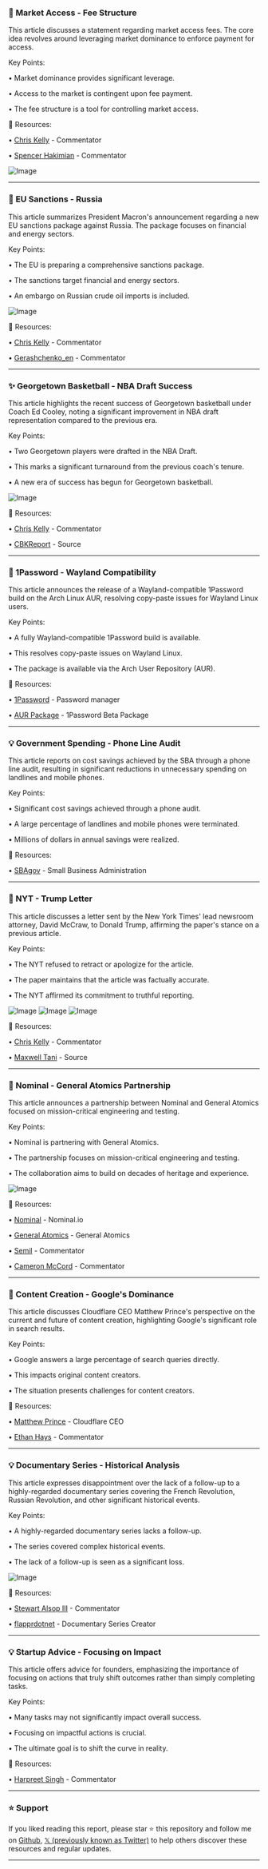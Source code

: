 ### 🤖 Market Access - Fee Structure

This article discusses a statement regarding market access fees.  The core idea revolves around leveraging market dominance to enforce payment for access.

Key Points:

• Market dominance provides significant leverage.


• Access to the market is contingent upon fee payment.


• The fee structure is a tool for controlling market access.


🔗 Resources:

• [Chris Kelly](https://x.com/thatchriskelly) - Commentator


• [Spencer Hakimian](https://x.com/SpencerHakimian) - Commentator


![Image](https://pbs.twimg.com/amplify_video_thumb/1938726440184487941/img/ZAyi4xPkM0NiqVOe.jpg)


---

### 🤖 EU Sanctions - Russia

This article summarizes President Macron's announcement regarding a new EU sanctions package against Russia. The package focuses on financial and energy sectors.

Key Points:

• The EU is preparing a comprehensive sanctions package.


• The sanctions target financial and energy sectors.


• An embargo on Russian crude oil imports is included.



![Image](https://pbs.twimg.com/ext_tw_video_thumb/1938582572033859584/pu/img/fTtWttG0k6ETouvv.jpg)

🔗 Resources:

• [Chris Kelly](https://x.com/thatchriskelly) - Commentator


• [Gerashchenko_en](https://x.com/Gerashchenko_en) - Commentator


---

### ✨ Georgetown Basketball - NBA Draft Success

This article highlights the recent success of Georgetown basketball under Coach Ed Cooley, noting a significant improvement in NBA draft representation compared to the previous era.

Key Points:

• Two Georgetown players were drafted in the NBA Draft.


• This marks a significant turnaround from the previous coach's tenure.


•  A new era of success has begun for Georgetown basketball.


![Image](https://pbs.twimg.com/media/GudtEKDXUAAJThb?format=jpg&name=small)

🔗 Resources:

• [Chris Kelly](https://x.com/thatchriskelly) - Commentator


• [CBKReport](https://x.com/CBKReport) - Source


---

### 🚀 1Password - Wayland Compatibility

This article announces the release of a Wayland-compatible 1Password build on the Arch Linux AUR, resolving copy-paste issues for Wayland Linux users.

Key Points:

• A fully Wayland-compatible 1Password build is available.


• This resolves copy-paste issues on Wayland Linux.


• The package is available via the Arch User Repository (AUR).


🔗 Resources:

• [1Password](https://x.com/1Password) - Password manager


• [AUR Package](https://aur.archlinux.org/packages/1password-beta) - 1Password Beta Package


---

### 💡 Government Spending - Phone Line Audit

This article reports on cost savings achieved by the SBA through a phone line audit, resulting in significant reductions in unnecessary spending on landlines and mobile phones.

Key Points:

• Significant cost savings achieved through a phone audit.


•  A large percentage of landlines and mobile phones were terminated.


• Millions of dollars in annual savings were realized.


🔗 Resources:

• [SBAgov](https://x.com/SBAgov) - Small Business Administration


---

### 🤖 NYT - Trump Letter

This article discusses a letter sent by the New York Times' lead newsroom attorney, David McCraw, to Donald Trump, affirming the paper's stance on a previous article.

Key Points:

• The NYT refused to retract or apologize for the article.


•  The paper maintains that the article was factually accurate.


• The NYT affirmed its commitment to truthful reporting.



![Image](https://pbs.twimg.com/media/GuZopdrXoAE_btx?format=jpg&name=small)
![Image](https://pbs.twimg.com/media/GuZopdEXIAAuvH3?format=png&name=small)
![Image](https://pbs.twimg.com/media/GuZopcVXYAASRg1?format=png&name=360x360)

🔗 Resources:

• [Chris Kelly](https://x.com/thatchriskelly) - Commentator


• [Maxwell Tani](https://x.com/maxwelltani) - Source


---

### 🤖 Nominal - General Atomics Partnership

This article announces a partnership between Nominal and General Atomics focused on mission-critical engineering and testing.

Key Points:

• Nominal is partnering with General Atomics.


• The partnership focuses on mission-critical engineering and testing.


• The collaboration aims to build on decades of heritage and experience.


![Image](https://pbs.twimg.com/media/GudmUywXQAIOWv1?format=jpg&name=small)

🔗 Resources:

• [Nominal](https://x.com/Nominal_io) - Nominal.io


• [General Atomics](https://x.com/GeneralAtomics) - General Atomics


• [Semil](https://x.com/semil) - Commentator


• [Cameron McCord](https://x.com/CameronLMcCord) - Commentator


---

### 🤖 Content Creation - Google's Dominance

This article discusses Cloudflare CEO Matthew Prince's perspective on the current and future of content creation, highlighting Google's significant role in search results.

Key Points:

• Google answers a large percentage of search queries directly.


• This impacts original content creators.


• The situation presents challenges for content creators.


🔗 Resources:

• [Matthew Prince](https://x.com/eastdakota) - Cloudflare CEO


• [Ethan Hays](https://x.com/ethanhays) - Commentator


---

### 💡 Documentary Series - Historical Analysis

This article expresses disappointment over the lack of a follow-up to a highly-regarded documentary series covering the French Revolution, Russian Revolution, and other significant historical events.

Key Points:

• A highly-regarded documentary series lacks a follow-up.


• The series covered complex historical events.


• The lack of a follow-up is seen as a significant loss.


![Image](https://pbs.twimg.com/media/GueFUDXWUAAceG6?format=jpg&name=small)

🔗 Resources:

• [Stewart Alsop III](https://x.com/StewartalsopIII) - Commentator


• [flapprdotnet](https://x.com/flapprdotnet) - Documentary Series Creator


---

### 💡 Startup Advice - Focusing on Impact

This article offers advice for founders, emphasizing the importance of focusing on actions that truly shift outcomes rather than simply completing tasks.

Key Points:

• Many tasks may not significantly impact overall success.


• Focusing on impactful actions is crucial.


•  The ultimate goal is to shift the curve in reality.


🔗 Resources:


• [Harpreet Singh](https://x.com/hnshah) - Commentator


---

### ⭐️ Support

If you liked reading this report, please star ⭐️ this repository and follow me on [Github](https://github.com/Drix10), [𝕏 (previously known as Twitter)](https://x.com/DRIX_10_) to help others discover these resources and regular updates.

---